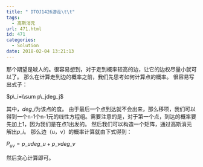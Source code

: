 ```yaml
---
title: " DTOJ1426游走\t\t"
tags:
  - 高斯消元
url: 471.html
id: 471
categories:
  - Solution
date: 2018-02-04 13:21:13
---
```


那个期望是唬人的。很容易想到，对于走到概率较高的边，让它的边权尽量小就可以了。 那么在计算走到边的概率之前，我们先思考如何计算点的概率。 很容易写出式子：

$p\_i=\\sum p\_jdeg_j$

其中，$deg\_i$为该点的度。 由于最后一个点到达就不会出来，那么移项，我们可以得到一个n-1个n-1元的线性方程组。需要注意的是，对于第一个点，到达的概率要先加上1，因为我们是在点1出发的。 然后我们可以构造一个矩阵，通过高斯消元解出$p\_i$。 那么边（u，v）的概率计算就由下式得到：

$P_{uv}=p\_u deg\_u+p\_v deg\_v$

然后贪心计算即可。